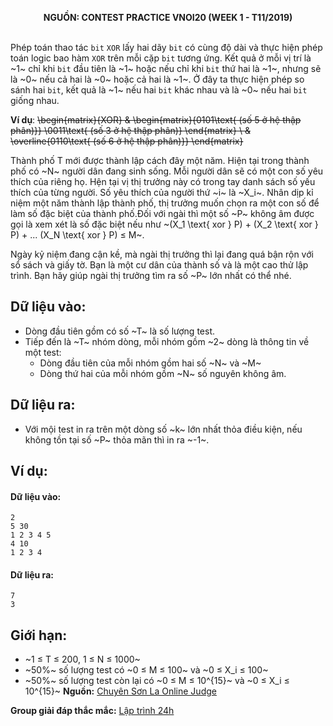 **<center>NGUỒN: CONTEST PRACTICE VNOI20  (WEEK 1 - T11/2019)</center>**
<br>

Phép toán thao tác `bit` `XOR` lấy hai dãy `bit` có cùng độ dài và thực hiện phép toán logic bao hàm `XOR` trên mỗi cặp `bit` tương ứng. Kết quả ở mỗi vị trí là ~1~ chỉ khi `bit` đầu tiên là ~1~ hoặc nếu chỉ khi `bit` thứ hai là ~1~, nhưng sẽ là ~0~ nếu cả hai là ~0~ hoặc cả hai là ~1~. Ở đây ta thực hiện phép so sánh hai `bit`, kết quả là ~1~ nếu hai `bit` khác nhau và là ~0~ nếu hai `bit` giống nhau.

**Ví dụ**:
~~\begin{matrix}{XOR} & \begin{matrix}{0101\text{ (số 5 ở hệ thập phân)}} \\0011\text{ (số 3 ở hệ thập phân)} \end{matrix} \\ & \overline{0110\text{ (số 6 ở hệ thập phân)}} \end{matrix}~~

Thành phố T mới được thành lập cách đây một năm. Hiện tại trong thành phố có ~N~ người dân đang sinh sống. Mỗi người dân sẽ có một con số yêu thích của riêng họ. Hện tại vị thị trưởng này có trong tay danh sách số yếu thích của từng người. Số yêu thích của người thứ ~i~ là ~X_i~. Nhân dịp kỉ niệm một năm thành lập thành phố, thị trưởng muốn chọn ra một con số để làm số đặc biệt của thành phố.Đối với ngài thì một số ~P~ không âm được gọi là xem xét là số đặc biệt nếu như ~(X_1 \text{ xor } P) + (X_2 \text{ xor } P) + ... (X_N \text{ xor } P) ≤ M~.

Ngày kỷ niệm đang cận kề, mà ngài thị trưởng thì lại đang quá bận rộn với sổ sách và giấy tờ. Bạn là một cư dân của thành số và là một cao thử lập trình. Bạn hãy giúp ngài thị trưởng tìm ra số ~P~ lớn nhất có thể nhé. 

## Dữ liệu vào: 
- Dòng đầu tiên gồm có số ~T~ là số lượng test.
- Tiếp đến là ~T~ nhóm dòng, mỗi nhóm gồm ~2~ dòng là thông tin về một test:
    - Dòng đầu tiên của mỗi nhóm gồm hai số ~N~ và ~M~
    - Dòng thứ hai của mỗi nhóm gồm ~N~ số nguyên không âm.

## Dữ liệu ra:
- Với mội test in ra trên một dòng số ~k~ lớn nhất thỏa điều kiện, nếu không tồn tại số ~P~ thỏa mãn thì in ra ~-1~.

## Ví dụ:
#### Dữ liệu vào:
```
2
5 30
1 2 3 4 5
4 10
1 2 3 4
```

#### Dữ liệu ra:
```
7
3
```

## Giới hạn:
- ~1 ≤ T ≤ 200, 1 ≤ N ≤ 1000~
- ~50\%~ số lượng test có ~0 ≤ M ≤ 100~ và ~0 ≤ X_i ≤ 100~
- ~50\%~ số lượng test còn lại có ~0 ≤ M ≤ 10^{15}~ và ~0 ≤ X_i ≤ 10^{15}~
**Nguồn:** [Chuyên Sơn La Online Judge](http://csloj.ddns.net/)

**Group giải đáp thắc mắc:** [Lập trình 24h](https://www.facebook.com/groups/1386904321519984)